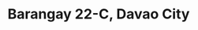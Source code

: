 ---
title: Barangay 22-C, Davao City
url: /barangay-22-c-davao-city/
latitude: 7.068
longitude: 125.621
---